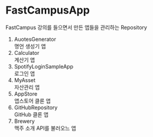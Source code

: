 # FastCampusApp
FastCampus 강의를 들으면서 만든 앱들을 관리하는 Repository

1. AuotesGenerator  
명언 생성기 앱
2. Calculator  
계산기 앱
3. SpotifyLoginSampleApp  
로그인 앱
4. MyAsset  
자산관리 앱
5. AppStore  
앱스토어 클론 앱
6. GitHubRepository  
GitHub 클론 앱
7. Brewery  
맥주 소개 API를 불러오느 앱
